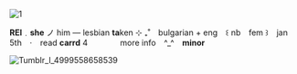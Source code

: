 ![1](https://64.media.tumblr.com/9dee692fa279a740207401c15bcec698/7fa768b238afea29-dc/s2048x3072/fbe81c15531dabfd5f3b1f53cf34949e8f38683e.pnj) 

**REI**﹒**she** ノ him — lesbian **ta**ken ⊹ ₊˚  ⠀bulgarian + eng ⠀꒰ nb ⠀fem ꒱ ⠀jan 5th ⠀‧ ⠀read **carrd** 4  ⠀ ⠀ ⠀ ⠀more info  ⠀^_^ ⠀**minor**

![Tumblr_l_4999558658539](https://64.media.tumblr.com/e4fb53af27018d67f52644e173b56790/7fa768b238afea29-32/s1280x1920/f6577b4117b7ce096452b58d5ef6f164e60f7f75.gifv)
